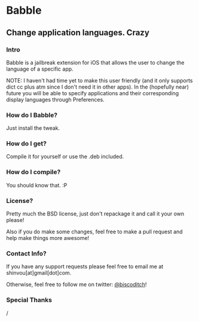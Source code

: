# Babble
## Change application languages. Crazy

### Intro
Babble is a jailbreak extension for iOS that allows the user to change the language of a specific app.

NOTE: I haven't had time yet to make this user friendly (and it only supports dict cc plus atm since I don't need it in other apps). In the (hopefully near) future you will be able to specify applications and their corresponding display languages through Preferences.

### How do I Babble?
Just install the tweak.

### How do I get?
Compile it for yourself or use the .deb included.

### How do I compile?
You should know that. :P

### License?
Pretty much the BSD license, just don't repackage it and call it your own please!

Also if you do make some changes, feel free to make a pull request and help make things more awesome!

### Contact Info?
If you have any support requests please feel free to email me at shinvou[at]gmail[dot]com.

Otherwise, feel free to follow me on twitter: [@biscoditch](https:///www.twitter.com/biscoditch)!

### Special Thanks
/
